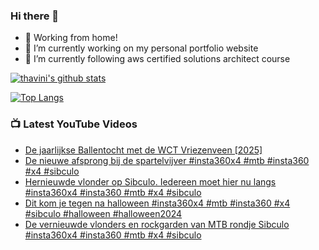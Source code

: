 ### Hi there 👋

- 🏡 Working from home!
- 🔭 I’m currently working on my personal portfolio website
- 🌱 I’m currently following aws certified solutions architect course
<!--
**thavini/thavini** is a ✨ _special_ ✨ repository because its `README.md` (this file) appears on your GitHub profile.

Here are some ideas to get you started:

- 🔭 I’m currently working on ...
- 🌱 I’m currently learning ...
- 👯 I’m looking to collaborate on ...
- 🤔 I’m looking for help with ...
- 💬 Ask me about ...
- 📫 How to reach me: ...
- 😄 Pronouns: ...
- ⚡ Fun fact: ...
  -->

[![thavini's github stats](https://github-readme-stats.vercel.app/api?username=thavini&count_private=true&show_icons=true)](https://github.com/anuraghazra/github-readme-stats)

[![Top Langs](https://github-readme-stats.vercel.app/api/top-langs/?username=anuraghazra)](https://github.com/anuraghazra/github-readme-stats)

### 📺 Latest YouTube Videos

<!-- YOUTUBE:START -->
- [De jaarlijkse Ballentocht met de WCT Vriezenveen [2025]](https://www.youtube.com/watch?v=hfUpeScmIqM)
- [De nieuwe afsprong bij de spartelvijver #insta360x4 #mtb #insta360 #x4 #sibculo](https://www.youtube.com/watch?v=F8ee_UGLN5k)
- [Hernieuwde vlonder op Sibculo. Iedereen moet hier nu langs #insta360x4 #insta360 #mtb #x4 #sibculo](https://www.youtube.com/watch?v=nxK6xf6xbZo)
- [Dit kom je tegen na halloween #insta360x4 #mtb #insta360 #x4 #sibculo #halloween #halloween2024](https://www.youtube.com/watch?v=zgih8JmaqxI)
- [De vernieuwde vlonders en rockgarden van MTB rondje Sibculo #insta360x4 #insta360 #mtb #x4 #sibculo](https://www.youtube.com/watch?v=BaO8f0O0Gug)
<!-- YOUTUBE:END -->
